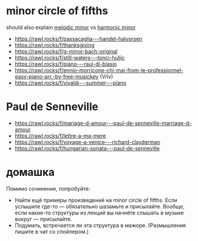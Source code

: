 # minor circle of fifths

should also explain [melodic minor](https://rawl.rocks/s/chord_scale/melodic_minor) vs [harmonic minor](https://rawl.rocks/s/scale/harmonic_minor)

- https://rawl.rocks/f/passacaglia---handel-halvorsen
- https://rawl.rocks/f/thanksgiving
- https://rawl.rocks/f/g-minor-bach-original
- https://rawl.rocks/f/still-waters---tonci-huljic
- https://rawl.rocks/f/piano---raul-di-blasio
- https://rawl.rocks/f/ennio-morricone-chi-mai-from-le-professionnel-easy-piano-arr.-by-free-musickey (V/iv)
- https://rawl.rocks/f/vivaldi---summer---piano

# Paul de Senneville

- https://rawl.rocks/f/mariage-d-amour---paul-de-senneville-marriage-d-amour
- https://rawl.rocks/f/lettre-a-ma-mere
- https://rawl.rocks/f/voyage-a-venice---richard-clayderman
- https://rawl.rocks/f/hungarian-sonata---paul-de-senneville

# домашка

Помимо сочинения, попробуйте:
- Найти ещё примеры произведений на minor circle of fifths. Если услышите где-то — обязательно шазамьте и присылайте. Вообще, если какие-то структуры из лекций вы начнёте слышать в музыке вокруг — присылайте.
- Подумать, встречается ли эта структура в мажоре. (Размышления пишите в чат со спойлером.)
